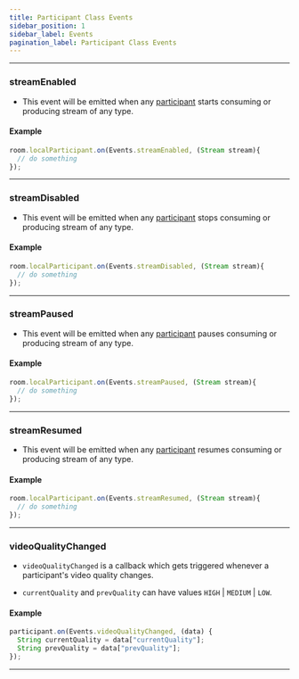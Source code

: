 ```yaml
---
title: Participant Class Events
sidebar_position: 1
sidebar_label: Events
pagination_label: Participant Class Events
---
```


<div class="sdk-api-ref-only-h4">

---

### streamEnabled

- This event will be emitted when any [participant](introduction) starts consuming or producing stream of any type.

#### Example

```javascript
room.localParticipant.on(Events.streamEnabled, (Stream stream){
  // do something
});
```

---

### streamDisabled

- This event will be emitted when any [participant](introduction) stops consuming or producing stream of any type.

#### Example

```javascript
room.localParticipant.on(Events.streamDisabled, (Stream stream){
  // do something
});
```

---

### streamPaused

- This event will be emitted when any [participant](introduction) pauses consuming or producing stream of any type.

#### Example

```javascript
room.localParticipant.on(Events.streamPaused, (Stream stream){
  // do something
});
```

---

### streamResumed

- This event will be emitted when any [participant](introduction) resumes consuming or producing stream of any type.

#### Example

```javascript
room.localParticipant.on(Events.streamResumed, (Stream stream){
  // do something
});
```

---

### videoQualityChanged

- `videoQualityChanged` is a callback which gets triggered whenever a participant's video quality changes.

- `currentQuality` and `prevQuality` can have values `HIGH` | `MEDIUM` | `LOW`.

#### Example

```js
participant.on(Events.videoQualityChanged, (data) {
  String currentQuality = data["currentQuality"];
  String prevQuality = data["prevQuality"];
});
```

---

</div>
